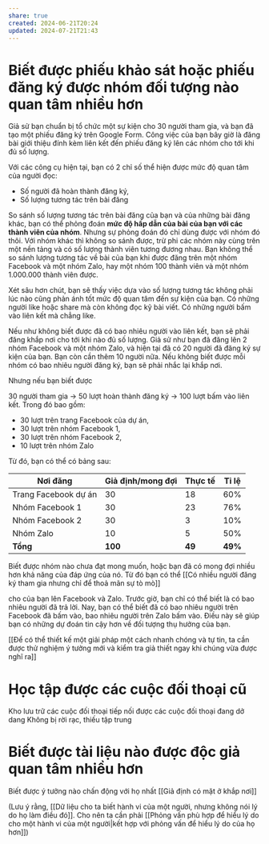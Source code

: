 ```yaml
---
share: true
created: 2024-06-21T20:24
updated: 2024-07-21T21:43
---
```


# Biết được phiếu khảo sát hoặc phiếu đăng ký được nhóm đối tượng nào quan tâm nhiều hơn
Giả sử bạn chuẩn bị tổ chức một sự kiện cho 30 người tham gia, và bạn đã tạo một phiếu đăng ký trên Google Form. Công việc của bạn bây giờ là đăng bài giới thiệu đính kèm liên kết đến phiếu đăng ký lên các nhóm cho tới khi đủ số lượng. 

Với các công cụ hiện tại, bạn có 2 chỉ số thể hiện được mức độ quan tâm của người đọc:
- Số người đã hoàn thành đăng ký,
- Số lượng tương tác trên bài đăng
 
So sánh số lượng tương tác trên bài đăng của bạn và của những bài đăng khác, bạn có thể phỏng đoán **mức độ hấp dẫn của bài của bạn với các thành viên của nhóm**. Nhưng sự phỏng đoán đó chỉ dùng được với nhóm đó thôi. Với nhóm khác thì không so sánh được, trừ phi các nhóm này cùng trên một nền tảng và có số lượng thành viên tương đương nhau. Bạn không thể so sánh lượng tương tác về bài của bạn khi được đăng trên một nhóm Facebook và một nhóm Zalo, hay một nhóm 100 thành viên và một nhóm 1.000.000 thành viên được.

Xét sâu hơn chút, bạn sẽ thấy việc dựa vào số lượng tương tác không phải lúc nào cũng phản ánh tốt mức độ quan tâm đến sự kiện của bạn. Có những người like hoặc share mà còn không đọc kỹ bài viết. Có những người bấm vào liên kết mà chẳng like. 

Nếu như không biết được đã có bao nhiêu người vào liên kết, bạn sẽ phải đăng khắp nơi cho tới khi nào đủ số lượng. Giả sử như bạn đã đăng lên 2 nhóm Facebook và một nhóm Zalo, và hiện tại đã có 20 người đã đăng ký sự kiện của bạn. Bạn còn cần thêm 10 người nữa. Nếu không biết được mỗi nhóm có bao nhiêu người đăng ký, bạn sẽ phải nhắc lại khắp nơi. 

Nhưng nếu bạn biết được

30 người tham gia 
→ 50 lượt hoàn thành đăng ký
→ 100 lượt bấm vào liên kết. Trong đó bao gồm:
- 30 lượt trên trang Facebook của dự án,
- 30 lượt trên nhóm Facebook 1,
- 30 lượt trên nhóm Facebook 2, 
- 10 lượt trên nhóm Zalo

Từ đó, bạn có thể có bảng sau:

| Nơi đăng             | Giả định/mong đợi | Thực tế | Tỉ lệ   |
| -------------------- | ----------------- | ------- | ------- |
| Trang Facebook dự án | 30                | 18      | 60%     |
| Nhóm Facebook 1      | 30                | 23      | 76%     |
| Nhóm Facebook 2      | 30                | 3       | 10%     |
| Nhóm Zalo            | 10                | 5       | 50%     |
| **Tổng**             | **100**           | **49**  | **49%** |

Biết được nhóm nào chưa đạt mong muốn, hoặc bạn đã có mong đợi nhiều hơn khả năng của đáp ứng của nó. Từ đó bạn có thể 
[[Có nhiều người đăng ký tham gia nhưng chỉ để thoả mãn sự tò mò]]



cho  của bạn lên Facebook và Zalo. Trước giờ, bạn chỉ có thể biết là có bao nhiêu người đã trả lời. Nay, bạn có thể biết đã có bao nhiêu người trên Facebook đã bấm vào, bao nhiêu người trên Zalo bấm vào. Điều này sẽ giúp bạn có những dự đoán tin cậy hơn về đối tượng thụ hưởng của bạn.


[[Để có thể thiết kế một giải pháp một cách nhanh chóng và tự tin, ta cần được thử nghiệm ý tưởng mới và kiểm tra giả thiết ngay khi chúng vừa được nghĩ ra]]

# Học tập được các cuộc đối thoại cũ
Kho lưu trữ các cuộc đối thoại
tiếp nối được các cuộc đối thoại đang dở dang
Không bị rời rạc, thiếu tập trung
# Biết được tài liệu nào được độc giả quan tâm nhiều hơn
Biết được ý tưởng nào chấn động với họ nhất
[[Giả định có mặt ở khắp nơi]]

(Lưu ý rằng, [[Dữ liệu cho ta biết hành vi của một người, nhưng không nói lý do họ làm điều đó]]. Cho nên ta cần phải [[Phỏng vấn phù hợp để hiểu lý do cho một hành vi của một người|kết hợp với phỏng vấn để hiểu lý do của họ hơn]]) 